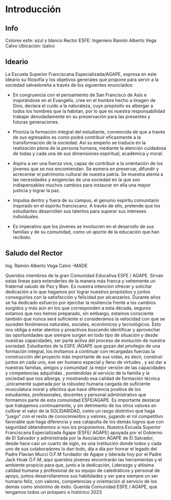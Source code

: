 # Introducción
## Info

Colores esfe: azul y blanco
Rector ESFE: Ingeniero Ramón Alberto Vega Calvo
Ubicación: Izalco

## Ideario
La Escuela Superior Franciscana Especializada/AGAPE, expresa en
este Ideario su filosofía y los objetivos generales que propone para
servir a la sociedad salvadoreña a través de los siguientes
enunciados:

- En congruencia con el pensamiento de San Francisco de Asís e
inspirándose en el Evangelio, cree en el hombre hecho a imagen
de Dios, declara el cuido a la naturaleza, cuyo propósito es
albergar a todos los hombres que la habitan, por lo que es
nuestra responsabilidad trabajar denodadamente en su
preservación para las presentes y futuras generaciones.

- Prioriza la formación integral del estudiante, convencida de que a
través de sus egresados es como podrá contribuir eficazmente a
la transformación de la sociedad. Así su empeño se traduce en la
realización plena de la persona humana, mediante la atención
cuidadosa de todas y cada una de sus dimensiones espiritual,
académica y moral. 

- Aspira a ser una fuerza viva, capaz de contribuir a la orientación
de los jóvenes que se nos encomiendan. Se esmera en
preservar, difundir y acrecentar el patrimonio cultural de nuestra
patria. Se muestra atenta a las necesidades y exigencias de una
sociedad en la que son indispensables muchos cambios para
instaurar en ella una mayor justicia y lograr la paz.

- Impulsa dentro y fuera de su campus, el genuino espíritu
comunitario inspirado en el espíritu franciscano. A través de ello,
pretende que los estudiantes desarrollen sus talentos para
superar sus intereses individuales.

- Es imperativo que los jóvenes se involucren en el desarrollo de
sus familias y de su comunidad, como un aporte de la educación
que han recibido.

## Saludo del Rector 
Ing. Ramón Alberto Vega Calvo –MADE

Queridos miembros de la gran Comunidad Educativa ESFE / AGAPE.
Sirvan estas líneas para extenderles de la manera más franca y vehemente un fraternal
saludo de Paz y Bien.
Es nuestra intención ofrecer y solicitar dedicación a lo que hagamos por lograr nuestros
propósitos y juntos conseguirlos con la satisfacción y felicidad por alcanzarlos.
Durante años se ha dedicado esfuerzo por ejercitar la resiliencia frente a los cambios
surgidos y más aún en los que corresponden a esta década, seguros estamos que nos
hemos preparado, sin embargo, estamos consciente también que nunca será suficiente
si consideramos la velocidad con que se suceden fenómenos naturales, sociales,
económicos y tecnológicos. Esto nos obliga a estar atentos y proactivos buscando
identificar y aprovechar las oportunidades que siempre surgen en todo tipo de situación y
desde nuestras capacidades, ser parte activa del proceso de evolución de nuestra
sociedad.
Estudiantes de la ESFE /ÁGAPE que gozan del privilegio de una formación integral, los
invitamos a continuar con recargadas fuerzas la construcción del proyecto más
importante de sus vidas, es decir, construir juntos en cada uno, ese ser humano especial
y lleno de virtudes , y así dar a nuestras familias, amigos y comunidad ,la mejor
versión de las capacidades y competencias adquiridas , poniéndolas al servicio de la
familia y la sociedad que nos alberga, y mostrando esa calidad de formación
técnica ,únicamente superada por la robustez humana cargada de suficiente
musculatura moral y afectiva que hace diferencia positiva de los estudiantes,
profesionales, docentes y personal administrativo que formamos parte de esta
comunidad ESFE/AGAPE.
Es importante destacar que trabajemos continuamente, y sin detrimento de los otros
valores en cultivar el valor de la SOLIDARIDAD, como un rasgo distintivo que haga
“juego” con el resto de conocimientos y valores, jugando el rol competitivo favorable que
haga diferencia y sea catapulta de los demás logros que con seguridad obtendremos si
nos los proponemos.
Nuestra Escuela Superior Franciscana Especializada Ágape (ESFE/ AGAPE) apoyada
por el Gobierno de El Salvador y administrada por la Asociación ÁGAPE de El Salvador,
desde hace casi un cuarto de siglo, es una institución donde todos y cada uno de sus
colaboradores lo dan todo, día a día por honrar el legado del Padre Flavian Mucci O.F.M
fundador de Ágape y liderada hoy por el Padre Jack Hoak O.F.M, aquí queridos jóvenes
encontrarán las herramientas y el ambiente propicio para que, junto a la dedicación,
Liderazgo y altísima calidad humana y profesional de su equipo de catedráticos y
personal de apoyo, juntos desarrollaremos sus habilidades y ser para siempre un ser
humano feliz, con valores, competencias y orientación al servicio de los demás como
sinónimo de éxito.
Querida Comunidad ESFE / AGAPE, que tengamos todos un próspero e histórico 2023
